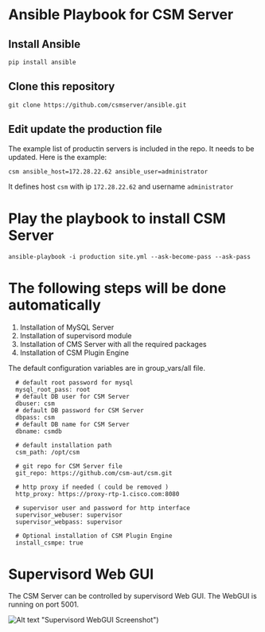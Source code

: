 # Ansible Playbook for CSM Server

## Install Ansible

```pip install ansible```

## Clone this repository

```git clone https://github.com/csmserver/ansible.git```

## Edit update the production file
The example list of productin servers is included in the repo. It needs to be updated. Here is the example:

```csm ansible_host=172.28.22.62 ansible_user=administrator```

It defines host `csm` with ip `172.28.22.62` and username `administrator`

# Play the playbook to install CSM Server

```ansible-playbook -i production site.yml --ask-become-pass --ask-pass```

# The following steps will be done automatically

1. Installation of MySQL Server
2. Installation of supervisord module
3. Installation of CMS Server with all the required packages
4. Installation of CSM Plugin Engine


The default configuration variables are in group_vars/all file.

```
  # default root password for mysql 
  mysql_root_pass: root
  # default DB user for CSM Server
  dbuser: csm
  # default DB password for CSM Server
  dbpass: csm
  # default DB name for CSM Server
  dbname: csmdb

  # default installation path
  csm_path: /opt/csm

  # git repo for CSM Server file
  git_repo: https://github.com/csm-aut/csm.git

  # http proxy if needed ( could be removed )
  http_proxy: https://proxy-rtp-1.cisco.com:8080

  # supervisor user and password for http interface
  supervisor_webuser: supervisor
  supervisor_webpass: supervisor

  # Optional installation of CSM Plugin Engine
  install_csmpe: true
```


# Supervisord Web GUI
The CSM Server can be controlled by supervisord Web GUI.
The WebGUI is running on port 5001.

![Alt text](/Screenshots/supervisord.png) "Supervisord WebGUI Screenshot")


